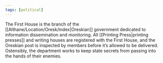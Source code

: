 ```yaml
---
tags: [political]
---
```


The First House is the branch of the [[Althane/Location/Oresk/index|Oreskian]] government dedicated to information dissemination and monitoring. All [[Printing Press|printing presses]] and writing houses are registered with the First House, and the Oreskian post is inspected by members before it’s allowed to be delivered. Ostensibly, the department works to keep state secrets from passing into the hands of their enemies.
